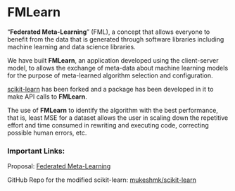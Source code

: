 # FMLearn
“**Federated Meta-Learning**” (FML), a concept that allows everyone to benefit from the data that is generated through software libraries including machine learning and data science libraries. 

We have built **FMLearn**, an application developed using the client-server model, to allows the exchange of meta-data about machine learning models for the purpose of meta-learned algorithm selection and configuration.

[scikit-learn](https://github.com/mukeshmk/scikit-learn) has been forked and a package has been developed in it to make API calls to **FMLearn**.

The use of **FMLearn** to identify the algorithm with the best performance, that is, least MSE for a dataset allows the user in scaling down the repetitive effort and time consumed in rewriting and executing code, correcting possible human errors, etc.


### Important Links:

Proposal: [Federated Meta-Learning](https://www.scss.tcd.ie/joeran.beel/blog/2019/04/08/federated-meta-learning-democratizing-algorithm-selection-across-disciplines-and-software-libraries-proposal/)

GitHub Repo for the modified scikit-learn: [mukeshmk/scikit-learn](https://github.com/mukeshmk/scikit-learn)
